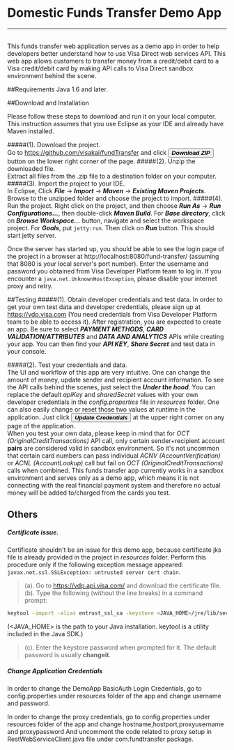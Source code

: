 # Domestic Funds Transfer Demo App  

***
<br/>
This funds transfer web application serves as a demo app in order to help developers better understand how to use Visa Direct web services API. This web app allows customers to transfer money from a credit/debit card to a Visa credit/debit card by making API calls to Visa Direct sandbox environment behind the scene.


##Requirements
Java 1.6 and later.


##Download and Installation

Please follow these steps to download and run it on your local computer. This instruction assumes that you use Eclipse as your IDE and already have Maven installed.

#####(1). Download the project.   
Go to https://github.com/visakai/fundTransfer and click <button>**_Download ZIP_**</button> button on the lower right corner of the page.
#####(2). Unzip the downloaded file.  
Extract all files from the .zip file to a destination folder on your computer.
#####(3). Import the project to your IDE.  
In Eclipse, Click **_File_** -> **_Import_** -> **_Maven_** -> **_Existing Maven Projects_**. Browse to the unzipped folder and choose the project to import.
#####(4). Run the project.
Right click on the project, and then choose **_Run As_** -> **_Run Configurations..._**, then double-click **_Maven Build_**. For **_Base directory_**, click on **_Browse Workspace..._** button, navigate and select the workspace project. For **_Goals_**, put `jetty:run`. Then click on **_Run_** button. This should start jetty server.    

Once the server has started up, you should be able to see the login page of the project in a browser at <a>http://localhost:8080/fund-transfer/</a> (assuming that 8080 is your local server's port number). Enter the username and password you obtained from Visa Developer Platform team to log in.
If you encounter a `java.net.UnknownHostException`, please disable your internet proxy and retry.


##Testing
#####(1). Obtain developer credentials and test data.
In order to get your own test data and developer credentials, please sign up at https://vdp.visa.com (You need credentials from Visa Developer Platform team to be able to access it). After registration, you are expected to create an app. Be sure to select **_PAYMENT METHODS_**, **_CARD VALIDATION/ATTRIBUTES_** and **_DATA AND ANALYTICS_** APIs while creating your app. You can then find your _**API KEY**_, **_Share Secret_** and test data in your console.

#####(2). Test your credentials and data.   
The UI and workflow of this app are very intuitive. One can change the amount of money, update sender and recipient account information. To see the API calls behind the scenes, just select the **_Under the hood_**. You can replace the default *apiKey* and *sharedSecret* values with your own developer credentials in the *config.properties* file in *resources* folder. One can also easily change or reset those two values at runtime in the application. Just click <button>**_Update Credentials_**</button> at the upper right corner on any page of the application.   
When you test your own data, please keep in mind that for *OCT (OriginalCreditTransactions)* API call, only certain sender+recipient account **pairs** are considered valid in sandbox environment. So it's not uncommon that certain card numbers can pass individual *ACNV (AccountVerification)* or *ACNL (AccountLookup)* call but fail on *OCT (OriginalCreditTransactions)* calls when combined.  This funds transfer app currently works in a sandbox environment and serves only as a demo app, which means it is not connecting with the real financial payment system and therefore no actual money will be added to/charged from the cards you test.


## Others
#####  Certificate issue.  

Certificate shouldn't be an issue for this demo app, because certificate jks file is already provided in the project in *resources* folder. Perform this procedure only if the following exception message appeared: `javax.net.ssl.SSLException: untrusted server cert chain`.  
> (a). Go to https://vdp.api.visa.com/ and download the certificate file.  
 (b). Type the following (without the line breaks) in a command prompt:
 ```sh
keytool -import -alias entrust_ssl_ca -keystore <JAVA_HOME>/jre/lib/security/cacerts -file entrust_ssl_ca.cer
```
(&lt;JAVA_HOME&gt; is the path to your Java installation. keytool is a utility included in the Java SDK.)  
> (c). Enter the keystore password when prompted for it. The default password is usually **changeit**.

#####  Change Application Credentials

In order to change the DemoApp BasicAuth Login Credentials, go to config.properties under resources folder of the app and change username and password.

In order to change the proxy credentials, go to config.properties under resources folder of the app and change hostname,hostport,proxyusername and proxypassword
And uncomment the code related to proxy setup in RestWebServiceClient.java file under com.fundtransfer package.

